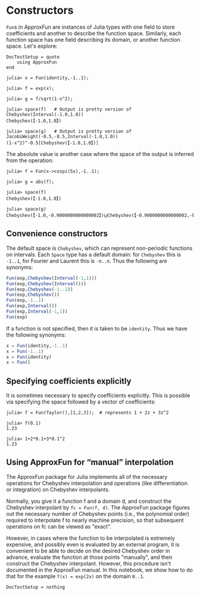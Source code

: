 # Constructors

`Fun`s in ApproxFun are instances of Julia types with one field to store coefficients and another
to describe the function space. Similarly, each function space has one field describing
its domain, or another function space. Let's explore:


```@meta
DocTestSetup = quote
    using ApproxFun
end
```


```jldoctest
julia> x = Fun(identity,-1..1);

julia> f = exp(x);

julia> g = f/sqrt(1-x^2);

julia> space(f)   # Output is pretty version of Chebyshev(Interval(-1.0,1.0))
Chebyshev(【-1.0,1.0】)

julia> space(g)   # Output is pretty version of  JacobiWeight(-0.5,-0.5,Interval(-1.0,1.0))
(1-x^2)^-0.5[Chebyshev(【-1.0,1.0】)]
```

The absolute value is
another case where the space of the output is inferred from the operation:

```jldoctest
julia> f = Fun(x->cospi(5x),-1..1);

julia> g = abs(f);

julia> space(f)   
Chebyshev(【-1.0,1.0】)

julia> space(g)
Chebyshev(【-1.0,-0.9000000000000002】)⨄Chebyshev(【-0.9000000000000002,-0.6999999999999996】)⨄Chebyshev(【-0.6999999999999996,-0.5000000000000001】)⨄Chebyshev(【-0.5000000000000001,-0.30000000000000043】)⨄Chebyshev(【-0.30000000000000043,-0.09999999999999962】)⨄Chebyshev(【-0.09999999999999962,0.10000000000000053】)⨄Chebyshev(【0.10000000000000053,0.29999999999999966】)⨄Chebyshev(【0.29999999999999966,0.500000000000001】)⨄Chebyshev(【0.500000000000001,0.6999999999999998】)⨄Chebyshev(【0.6999999999999998,0.9000000000000006】)⨄Chebyshev(【0.9000000000000006,1.0】)
```

## Convenience constructors

The default space is `Chebyshev`, which can represent non-periodic functions on intervals.  Each `Space` type has a default domain: for `Chebyshev` this is `-1..1`, for Fourier and Laurent this is `-π..π`.  Thus the following
are synonyms:
```julia
Fun(exp,Chebyshev(Interval(-1,1)))
Fun(exp,Chebyshev(Interval()))
Fun(exp,Chebyshev(-1..1))
Fun(exp,Chebyshev())
Fun(exp,-1..1)
Fun(exp,Interval())
Fun(exp,Interval(-1,1))
Fun(exp)
```
If a function is not specified, then it is taken to be `identity`.  Thus we have the
following synonyms:
```julia
x = Fun(identity,-1..1)
x = Fun(-1..1)
x = Fun(identity)
x = Fun()
```


## Specifying coefficients explicitly

It is sometimes necessary to specify coefficients explicitly.  This is possible
via specifying the space followed by a vector of coefficients:
```jldoctest
julia> f = Fun(Taylor(),[1,2,3]);  # represents 1 + 2z + 3z^2

julia> f(0.1)
1.23

julia> 1+2*0.1+3*0.1^2
1.23
```



## Using ApproxFun for “manual” interpolation

The ApproxFun package for Julia implements all of the necessary operations for Chebyshev interpolation and operations (like differentiation or integration) on Chebyshev interpolants.

Normally, you give it a function f and a domain d, and construct the Chebyshev interpolant by `fc = Fun(f, d)`. The ApproxFun package figures out the necessary number of Chebyshev points (i.e., the polynomial order) required to interpolate f to nearly machine precision, so that subsequent operations on fc can be viewed as "exact".

However, in cases where the function to be interpolated is extremely expensive, and possibly even is evaluated by an external program, it is convenient to be able to decide on the desired Chebyshev order in advance, evaluate the function at those points "manually", and then construct the Chebyshev interpolant. However, this procedure isn't documented in the ApproxFun manual. In this notebook, we show how to do that for the example `f(x) = exp(2x)` on the domain `0..1`.


```@meta
DocTestSetup = nothing
```

